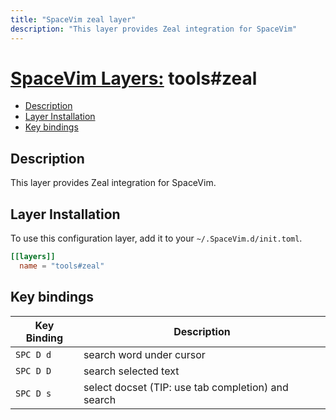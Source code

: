 ```yaml
---
title: "SpaceVim zeal layer"
description: "This layer provides Zeal integration for SpaceVim"
---
```


# [SpaceVim Layers:](https://spacevim.org/layers) tools#zeal

<!-- vim-markdown-toc GFM -->

- [Description](#description)
- [Layer Installation](#layer-installation)
- [Key bindings](#key-bindings)

<!-- vim-markdown-toc -->

## Description

This layer provides Zeal integration for SpaceVim.

## Layer Installation

To use this configuration layer, add it to your `~/.SpaceVim.d/init.toml`.


```toml
[[layers]]
  name = "tools#zeal"
```

## Key bindings

| Key Binding | Description                                          |
| ----------- | ---------------------------------------------------- |
| `SPC D d`   | search word under cursor                             |
| `SPC D D`   | search selected text                                 |
| `SPC D s`   | select docset (TIP: use tab completion) and search   |
